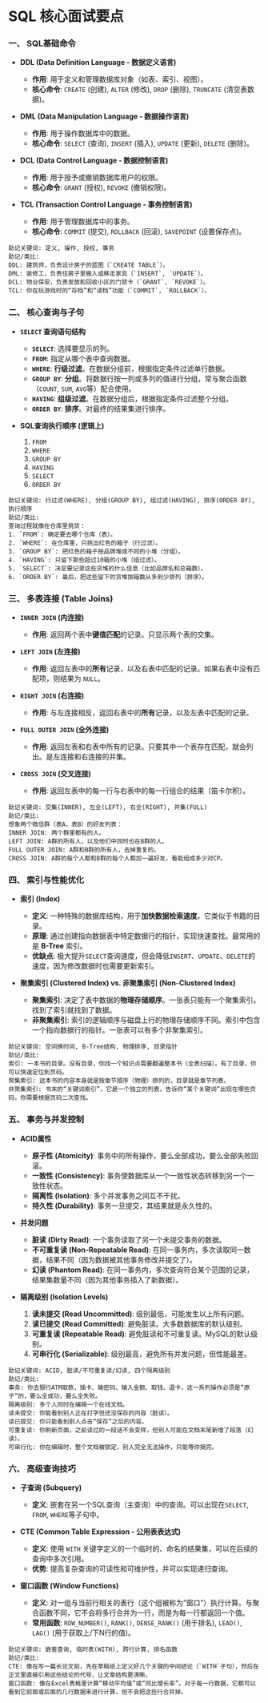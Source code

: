 # SQL 核心面试要点

### 一、 SQL基础命令

*   **DDL (Data Definition Language - 数据定义语言)**
    *   **作用**: 用于定义和管理数据库对象（如表、索引、视图）。
    *   **核心命令**: `CREATE` (创建), `ALTER` (修改), `DROP` (删除), `TRUNCATE` (清空表数据)。

*   **DML (Data Manipulation Language - 数据操作语言)**
    *   **作用**: 用于操作数据库中的数据。
    *   **核心命令**: `SELECT` (查询), `INSERT` (插入), `UPDATE` (更新), `DELETE` (删除)。

*   **DCL (Data Control Language - 数据控制语言)**
    *   **作用**: 用于授予或撤销数据库用户的权限。
    *   **核心命令**: `GRANT` (授权), `REVOKE` (撤销权限)。

*   **TCL (Transaction Control Language - 事务控制语言)**
    *   **作用**: 用于管理数据库中的事务。
    *   **核心命令**: `COMMIT` (提交), `ROLLBACK` (回滚), `SAVEPOINT` (设置保存点)。

```
助记关键词: 定义, 操作, 授权, 事务
助记/类比:
DDL: 建筑师，负责设计房子的蓝图（`CREATE TABLE`）。
DML: 装修工，负责往房子里搬入或移走家具（`INSERT`, `UPDATE`）。
DCL: 物业保安，负责发放和回收小区的门禁卡（`GRANT`, `REVOKE`）。
TCL: 你在玩游戏时的“存档”和“读档”功能（`COMMIT`, `ROLLBACK`）。
```

### 二、 核心查询与子句

*   **`SELECT` 查询语句结构**
    *   **`SELECT`**: 选择要显示的列。
    *   **`FROM`**: 指定从哪个表中查询数据。
    *   **`WHERE`**: **行级过滤**。在数据分组前，根据指定条件过滤单行数据。
    *   **`GROUP BY`**: **分组**。将数据行按一列或多列的值进行分组，常与聚合函数（`COUNT`, `SUM`, `AVG`等）配合使用。
    *   **`HAVING`**: **组级过滤**。在数据分组后，根据指定条件过滤整个分组。
    *   **`ORDER BY`**: **排序**。对最终的结果集进行排序。

*   **SQL查询执行顺序 (逻辑上)**
    1.  `FROM`
    2.  `WHERE`
    3.  `GROUP BY`
    4.  `HAVING`
    5.  `SELECT`
    6.  `ORDER BY`

```
助记关键词: 行过滤(WHERE), 分组(GROUP BY), 组过滤(HAVING), 排序(ORDER BY), 执行顺序
助记/类比:
查询过程就像在仓库里挑货：
1. `FROM`: 确定要去哪个仓库（表）。
2. `WHERE`: 在仓库里，只挑出红色的箱子（行过滤）。
3. `GROUP BY`: 把红色的箱子按品牌堆成不同的小堆（分组）。
4. `HAVING`: 只留下那些超过10箱的小堆（组过滤）。
5. `SELECT`: 决定要记录这些货堆的什么信息（比如品牌名和总箱数）。
6. `ORDER BY`: 最后，把这些留下的货堆按箱数从多到少排列（排序）。
```

### 三、 多表连接 (Table Joins)

*   **`INNER JOIN` (内连接)**
    *   **作用**: 返回两个表中**键值匹配**的记录。只显示两个表的交集。

*   **`LEFT JOIN` (左连接)**
    *   **作用**: 返回左表中的**所有**记录，以及右表中匹配的记录。如果右表中没有匹配项，则结果为 `NULL`。

*   **`RIGHT JOIN` (右连接)**
    *   **作用**: 与左连接相反，返回右表中的**所有**记录，以及左表中匹配的记录。

*   **`FULL OUTER JOIN` (全外连接)**
    *   **作用**: 返回左表和右表中所有的记录。只要其中一个表存在匹配，就会列出。是左连接和右连接的并集。

*   **`CROSS JOIN` (交叉连接)**
    *   **作用**: 返回左表中的每一行与右表中的每一行组合的结果（笛卡尔积）。

```
助记关键词: 交集(INNER), 左全(LEFT), 右全(RIGHT), 并集(FULL)
助记/类比:
想象两个微信群（表A，表B）的好友列表：
INNER JOIN: 两个群里都有的人。
LEFT JOIN: A群的所有人，以及他们中同时也在B群的人。
FULL OUTER JOIN: A群和B群的所有人，去掉重复的。
CROSS JOIN: A群的每个人都和B群的每个人都加一遍好友，看能组成多少对CP。
```

### 四、 索引与性能优化

*   **索引 (Index)**
    *   **定义**: 一种特殊的数据库结构，用于**加快数据检索速度**。它类似于书籍的目录。
    *   **原理**: 通过创建指向数据表中特定数据行的指针，实现快速查找。最常用的是 **B-Tree** 索引。
    *   **优缺点**: 极大提升`SELECT`查询速度，但会降低`INSERT`、`UPDATE`、`DELETE`的速度，因为修改数据时也需要更新索引。

*   **聚集索引 (Clustered Index) vs. 非聚集索引 (Non-Clustered Index)**
    *   **聚集索引**: 决定了表中数据的**物理存储顺序**。一张表只能有一个聚集索引。找到了索引就找到了数据。
    *   **非聚集索引**: 索引的逻辑顺序与磁盘上行的物理存储顺序不同。索引中包含一个指向数据行的指针。一张表可以有多个非聚集索引。

```
助记关键词: 空间换时间, B-Tree结构, 物理排序, 目录指针
助记/类比:
索引: 一本书的目录。没有目录，你找一个知识点需要翻遍整本书（全表扫描）。有了目录，你可以快速定位到页码。
聚集索引: 这本书的内容本身就是按章节顺序（物理）排列的，目录就是章节列表。
非聚集索引: 书末的“关键词索引”，它是一个独立的列表，告诉你“某个关键词”出现在哪些页码，你需要根据页码二次查找。
```

### 五、 事务与并发控制

*   **ACID属性**
    *   **原子性 (Atomicity)**: 事务中的所有操作，要么全部成功，要么全部失败回滚。
    *   **一致性 (Consistency)**: 事务使数据库从一个一致性状态转移到另一个一致性状态。
    *   **隔离性 (Isolation)**: 多个并发事务之间互不干扰。
    *   **持久性 (Durability)**: 事务一旦提交，其结果就是永久性的。

*   **并发问题**
    *   **脏读 (Dirty Read)**: 一个事务读取了另一个未提交事务的数据。
    *   **不可重复读 (Non-Repeatable Read)**: 在同一事务内，多次读取同一数据，结果不同（因为数据被其他事务修改并提交了）。
    *   **幻读 (Phantom Read)**: 在同一事务内，多次查询符合某个范围的记录，结果集数量不同（因为其他事务插入了新数据）。

*   **隔离级别 (Isolation Levels)**
    1.  **读未提交 (Read Uncommitted)**: 级别最低，可能发生以上所有问题。
    2.  **读已提交 (Read Committed)**: 避免脏读。大多数数据库的默认级别。
    3.  **可重复读 (Repeatable Read)**: 避免脏读和不可重复读。MySQL的默认级别。
    4.  **可串行化 (Serializable)**: 级别最高，避免所有并发问题，但性能最差。

```
助记关键词: ACID, 脏读/不可重复读/幻读, 四个隔离级别
助记/类比:
事务: 你去银行ATM取款，插卡、输密码、输入金额、取钱、退卡，这一系列操作必须是“原子”的，要么全成功，要么全失败。
隔离级别: 多个人同时在编辑一个在线文档。
读未提交: 你能看到别人正在打字但还没保存的内容（脏读）。
读已提交: 你只能看到别人点击“保存”之后的内容。
可重复读: 你刷新页面，之前读过的一段话不会变样，但别人可能在文档末尾新增了段落（幻读）。
可串行化: 你在编辑时，整个文档被锁定，别人完全无法操作，只能等你搞完。
```

### 六、 高级查询技巧

*   **子查询 (Subquery)**
    *   **定义**: 嵌套在另一个SQL查询（主查询）中的查询。可以出现在`SELECT`, `FROM`, `WHERE`等子句中。

*   **CTE (Common Table Expression - 公用表表达式)**
    *   **定义**: 使用 `WITH` 关键字定义的一个临时的、命名的结果集，可以在后续的查询中多次引用。
    *   **优势**: 提高复杂查询的可读性和可维护性，并可以实现递归查询。

*   **窗口函数 (Window Functions)**
    *   **定义**: 对一组与当前行相关的表行（这个组被称为“窗口”）执行计算。与聚合函数不同，它不会将多行合并为一行，而是为每一行都返回一个值。
    *   **常用函数**: `ROW_NUMBER()`, `RANK()`, `DENSE_RANK()` (用于排名), `LEAD()`, `LAG()` (用于获取上/下N行的值)。

```
助记关键词: 嵌套查询, 临时表(WITH), 跨行计算, 排名函数
助记/类比:
CTE: 像在写一篇长论文前，先在草稿纸上定义好几个关键的中间结论（`WITH`子句），然后在正文里直接引用这些结论的代号，让文章结构更清晰。
窗口函数: 像在Excel表格里计算“移动平均值”或“同比增长率”。对于每一行数据，它都可以看到它前面或后面的几行数据来进行计算，但不会把这些行合并掉。
```

